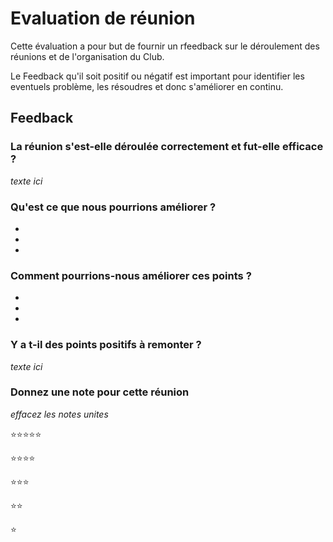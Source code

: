 # Evaluation de réunion

Cette évaluation a pour but de fournir un rfeedback sur le déroulement des réunions et de l'organisation du Club.

Le Feedback qu'il soit positif ou négatif est important pour identifier les eventuels problème, les résoudres et donc s'améliorer en continu.

## Feedback

### La réunion s'est-elle déroulée correctement et fut-elle efficace ?

_texte ici_

### Qu'est ce que nous pourrions améliorer ?

-
-
-

### Comment pourrions-nous améliorer ces points ?

-
-
-

### Y a t-il des points positifs à remonter ?

_texte ici_

### Donnez une note pour cette réunion

_effacez les notes unites_

⭐⭐⭐⭐⭐

⭐⭐⭐⭐

⭐⭐⭐

⭐⭐

⭐